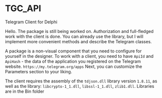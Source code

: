 # TGC_API
 Telegram Client for Delphi

Hello. The package is still being worked on. Authorization and full-fledged work with the client is done. You can already use the library, but I will implement more convenient methods and describe the Telegram classes.

A package is a non-visual component that you need to configure for yourself in the designer.
To work with a client, you need to have `ApiId` and `ApiHash` - the data of the application you registered on the Telegram website. `https://my.telegram.org/apps`
Next, you can customize the Parameters section to your liking.

The client requires the assembly of the `tdjson.dll` library version `1.8.11`, as well as the library: `libcrypto-1_1.dll`, `libssl-1_1.dll`, `zlib1.dll`.
Libraries are in the Bin folder
